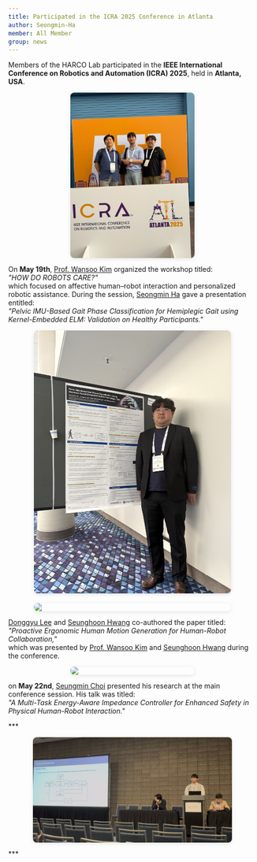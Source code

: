 ```yaml
---
title: Participated in the ICRA 2025 Conference in Atlanta
author: Seongmin-Ha
member: All Member
group: news
---
```



<p>
Members of the HARCO Lab participated in the <strong>IEEE International Conference on Robotics and Automation (ICRA) 2025</strong>, held in <strong>Atlanta, USA</strong>.
</p>

<div style="display: flex; gap: 20px; justify-content: center; flex-wrap: wrap; margin-top: 1em; margin-bottom: 1em;">
  <img src="/images/P_NEWS/icra_group_1.jpg" style="width: 50%; max-width: 800px; border-radius: 8px; box-shadow: 0 2px 8px rgba(0,0,0,0.1);">
</div>

<p>
On <strong>May 19th</strong>, <a href="/members/Wansoo-Kim.html">Prof. Wansoo Kim</a> organized the workshop titled:<br>
<em>"HOW DO ROBOTS CARE?"</em><br>
which focused on affective human–robot interaction and personalized robotic assistance.
During the session, <a href="/members/Seongmin-Ha.html">Seongmin Ha</a> gave a presentation entitled:<br>
<em>"Pelvic IMU-Based Gait Phase Classification for Hemiplegic Gait using Kernel-Embedded ELM: Validation on Healthy Participants."</em>
</p>

<div style="display: flex; gap: 20px; justify-content: center; flex-wrap: wrap; margin-top: 1em; margin-bottom: 1em;">
  <img src="/images/P_NEWS/icra_seongminha_1.JPG" style="width: 80%; max-width: 400px; border-radius: 8px; box-shadow: 0 2px 8px rgba(0,0,0,0.1);">
  <img src="/images/P_NEWS/icra_seongminha_2.JPG" style="width: 80%; max-width: 400px; border-radius: 8px; box-shadow: 0 2px 8px rgba(0,0,0,0.1);">  
</div>

<p>
<a href="/members/Donggyu-Lee.html">Donggyu Lee</a> and <a href="/members/Seunghoon-Hwang.html">Seunghoon Hwang</a> co-authored the paper titled:<br>
<em>"Proactive Ergonomic Human Motion Generation for Human-Robot Collaboration,"</em><br>
which was presented by <a href="/members/Wansoo-Kim.html">Prof. Wansoo Kim</a> and <a href="/members/Seunghoon-Hwang.html">Seunghoon Hwang</a> during the conference. 
</p>

<div style="display: flex; gap: 20px; justify-content: center; flex-wrap: wrap; margin-top: 1em; margin-bottom: 1em;">
  <img src="/images/P_NEWS/icra_dounggyulee_1.png" style="width: 50%; max-width: 800px; border-radius: 8px; box-shadow: 0 2px 8px rgba(0,0,0,0.1);">
</div>

<p>
on <strong>May 22nd</strong>, <a href="/members/Seungmin-Choi.html">Seungmin Choi</a> presented his research at the main conference session. His talk was titled:<br>
<em>"A Multi-Task Energy-Aware Impedance Controller for Enhanced Safety in Physical Human-Robot Interaction."</em>
</p>
***

<div style="display: flex; gap: 20px; justify-content: center; flex-wrap: wrap; margin-top: 1em; margin-bottom: 1em;">
  <img src="/images/P_NEWS/icra_seungminchoi_1.png" style="width: 80%; max-width: 800px; border-radius: 8px; box-shadow: 0 2px 8px rgba(0,0,0,0.1);">
</div>
***
                      

